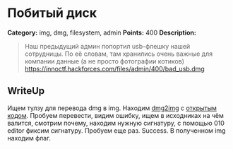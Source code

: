 # Побитый диск


**Category:** img, dmg, filesystem, admin
**Points:** 400
**Description:**

> Наш предыдущий админ попортил usb-флешку нашей сотрудницы. По её словам, там хранились очень важные для компании данные (а не просто фотографии котиков) 
> https://innoctf.hackforces.com/files/admin/400/bad_usb.dmg

## WriteUp 

Ищем тулзу для перевода dmg в img. Находим [dmg2img](http://www.softpedia.com/get/System/Hard-Disk-Utils/DMG2IMG.shtml) с [открытым кодом](https://github.com/Lekensteyn/dmg2img). Пробуем перевести, видим ошибку, ищем в исходниках на чём валится, смотрим почему, находим нужную сигнатуру, с помощью 010 editor фиксим сигнатуру. Пробуем еще раз. Success. В полученном img находим флаг.
